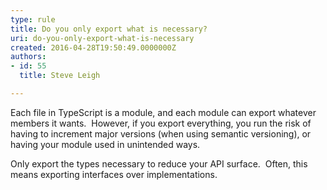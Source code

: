 ```yaml
---
type: rule
title: Do you only export what is necessary?
uri: do-you-only-export-what-is-necessary
created: 2016-04-28T19:50:49.0000000Z
authors:
- id: 55
  title: Steve Leigh

---
```


Each file in TypeScript is a module, and each module can export whatever members it wants.  However, if you export everything, you run the risk of having to increment major versions (when using semantic versioning), or having your module used in unintended ways.
 
​​Only export the types necessary to reduce your API surface.  Often, this means exporting interfaces over implementations.
